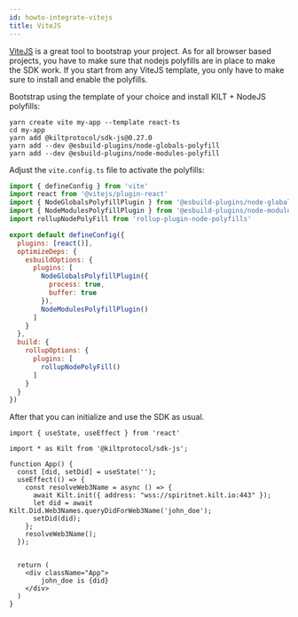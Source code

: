 ```yaml
---
id: howto-integrate-vitejs
title: ViteJS
---
```


[ViteJS](https://vitejs.dev/guide/) is a great tool to bootstrap your project.
As for all browser based projects, you have to make sure that nodejs polyfills are in place to make the SDK work.
If you start from any ViteJS template, you only have to make sure to install and enable the polyfills.

Bootstrap using the template of your choice and install KILT + NodeJS polyfills:

```
yarn create vite my-app --template react-ts
cd my-app
yarn add @kiltprotocol/sdk-js@0.27.0
yarn add --dev @esbuild-plugins/node-globals-polyfill
yarn add --dev @esbuild-plugins/node-modules-polyfill
```

Adjust the `vite.config.ts` file to activate the polyfills:

```js
import { defineConfig } from 'vite'
import react from '@vitejs/plugin-react'
import { NodeGlobalsPolyfillPlugin } from '@esbuild-plugins/node-globals-polyfill'
import { NodeModulesPolyfillPlugin } from '@esbuild-plugins/node-modules-polyfill'
import rollupNodePolyFill from 'rollup-plugin-node-polyfills'

export default defineConfig({
  plugins: [react()],
  optimizeDeps: {
    esbuildOptions: {
      plugins: [
        NodeGlobalsPolyfillPlugin({
          process: true,
          buffer: true
        }),
        NodeModulesPolyfillPlugin()
      ]
    }
  },
  build: {
    rollupOptions: {
      plugins: [
        rollupNodePolyFill()
      ]
    }
  }
})
```

After that you can initialize and use the SDK as usual.

```tsx
import { useState, useEffect } from 'react'

import * as Kilt from '@kiltprotocol/sdk-js';

function App() {
  const [did, setDid] = useState('');
  useEffect(() => {
    const resolveWeb3Name = async () => {
      await Kilt.init({ address: "wss://spiritnet.kilt.io:443" });
      let did = await Kilt.Did.Web3Names.queryDidForWeb3Name('john_doe');
      setDid(did);  
    };
    resolveWeb3Name();
  });   
  
  
  return (
    <div className="App">
        john_doe is {did}
    </div>
  )
}
```